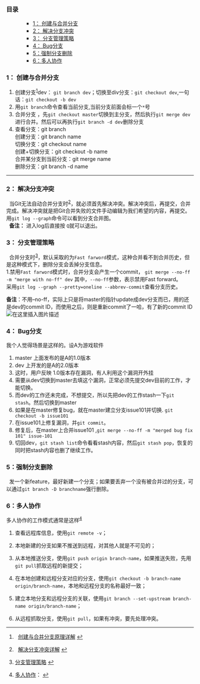 <p></p><div class="toc"><h3><a name="t0"></a>目录</h3><ul><ul><ul><li><a href="#1__1" rel="nofollow" target="_self">1： 创建与合并分支</a></li><li><a href="#2__13" rel="nofollow" target="_self">2： 解决分支冲突</a></li><li><a href="#3__18" rel="nofollow" target="_self">3： 分支管理策略</a></li><li><a href="#4_Bug_26" rel="nofollow" target="_self">4： Bug分支</a></li><li><a href="#5_37" rel="nofollow" target="_self">5：强制分支删除</a></li><li><a href="#6_40" rel="nofollow" target="_self">6：多人协作</a></li></ul></ul></ul></div><p></p>
<h3><a name="t1"></a><a id="1__1" target="_blank"></a>1： 创建与合并分支</h3>
<ol>
<li>创建分支<sup class="footnote-ref"><a href="#fn1" rel="nofollow" id="fnref1" target="_self">1</a></sup>dev： <code>git branch dev</code>；切换至div分支：<code>git checkout dev</code>,一句话：<code>git checkout -b dev</code></li>
<li>用<code>git branch</code>命令查看当前分支,当前分支前面会标一个<code>*</code>号</li>
<li>合并分支 ，先<code>git checkout master</code>切换到主分支，然后执行<code>git merge dev</code>进行合并。然后可以再执行<code>git branch -d dev</code>删除分支</li>
<li>查看分支：git branch<br>
创建分支：git branch name<br>
切换分支：git checkout name<br>
创建+切换分支：git checkout -b name<br>
合并某分支到当前分支：git merge name<br>
删除分支：git branch -d name</li>
</ol>
<hr>
<h3><a name="t2"></a><a id="2__13" target="_blank"></a>2： 解决分支冲突</h3>
<p>&nbsp;&nbsp;当Git无法自动合并分支时<sup class="footnote-ref"><a href="#fn2" rel="nofollow" id="fnref2" target="_self">2</a></sup>，就必须首先解决冲突。解决冲突后，再提交，合并完成。解决冲突就是把Git合并失败的文件手动编辑为我们希望的内容，再提交。用<code>git log --graph</code>命令可以看到分支合并图。<br>
&nbsp;&nbsp;<strong>备注：</strong> 进入log后直接按 <code>Q</code>就可以退出。</p>
<h3><a name="t3"></a><a id="3__18" target="_blank"></a>3： 分支管理策略</h3>
<p>&nbsp;&nbsp;合并分支时<sup class="footnote-ref"><a href="#fn3" rel="nofollow" id="fnref3" target="_self">3</a></sup>，默认采取的为<code>Fast farword</code>模式，这种合并看不到合并历史，但是这种模式下，删除分支会丢掉分支信息。<br>
1.禁用<code>Fast farword</code>模式时，合并分支会产生一个commit， <code>git merge --no-ff -m "merge with no-ff" dev</code> 其中，<code>--no-ff</code>参数，表示禁用Fast forward。<br>
采用<code>git log --graph --pretty=oneline --abbrev-commit</code>查看分支历史。</p>
<p><strong>备注</strong>：不用–no-ff，实际上只是将master的指针update成dev分支而已，用的还是dev的commit ID，而使用之后，则是重新commit了一哈，有了新的commit ID<br>
<img src="https://img-blog.csdn.net/20181024211908208?watermark/2/text/aHR0cHM6Ly9ibG9nLmNzZG4ubmV0L2xpbGlsdW5p/font/5a6L5L2T/fontsize/400/fill/I0JBQkFCMA==/dissolve/70" alt="在这里插入图片描述"></p>
<h3><a name="t4"></a><a id="4_Bug_26" target="_blank"></a>4： Bug分支</h3>
<p>我个人觉得场景是这样的。设A为游戏软件</p>
<ol>
<li>master 上面发布的是A的1.0版本</li>
<li>dev 上开发的是A的2.0版本</li>
<li>这时，用户反映 1.0版本存在漏洞，有人利用这个漏洞开外挂</li>
<li>需要从dev切换到master去填这个漏洞，正常必须先提交dev目前的工作，才能切换。</li>
<li>而dev的工作还未完成，不想提交，所以先把dev的工作stash一下<code>git stash</code>。然后切换到master</li>
<li>如果是在master修复bug，就在master建立分支issue101并切换. <code>git checkout -b issue101</code></li>
<li>在issue101上修复漏洞，并<code>git commit</code>。</li>
<li>修复后，在master上合并issue101 ,<code>git merge --no-ff -m "merged bug fix 101" issue-101</code></li>
<li>切回dev，<code>git stash list</code>命令看看stash内容，然后<code>git stash pop</code>，恢复的同时把stash内容也删了继续工作。</li>
</ol>
<h3><a name="t5"></a><a id="5_37" target="_blank"></a>5：强制分支删除</h3>
<p>&nbsp;&nbsp;发一个新feature，最好新建一个分支；如果要丢弃一个没有被合并过的分支，可以通过<code>git branch -D branchname</code>强行删除。</p>
<h3><a name="t6"></a><a id="6_40" target="_blank"></a>6：多人协作</h3>
<p>多人协作的工作模式通常是这样<sup class="footnote-ref"><a href="#fn4" rel="nofollow" id="fnref4" target="_self">4</a></sup></p>
<ol>
<li>
<p>查看远程库信息，使用<code>git remote -v</code>；</p>
</li>
<li>
<p>本地新建的分支如果不推送到远程，对其他人就是不可见的；</p>
</li>
<li>
<p>从本地推送分支，使用<code>git push origin branch-name</code>，如果推送失败，先用<code>git pull</code>抓取远程的新提交；</p>
</li>
<li>
<p>在本地创建和远程分支对应的分支，使用<code>git checkout -b branch-name origin/branch-name</code>，本地和远程分支的名称最好一致；</p>
</li>
<li>
<p>建立本地分支和远程分支的关联，使用<code>git branch --set-upstream branch-name origin/branch-name</code>；</p>
</li>
<li>
<p>从远程抓取分支，使用<code>git pull</code>，如果有冲突，要先处理冲突。</p>
</li>
</ol>
<hr class="footnotes-sep">
<section class="footnotes">
<ol class="footnotes-list">
<li id="fn1" class="footnote-item"><p>&nbsp;&nbsp;<a href="https://www.liaoxuefeng.com/wiki/0013739516305929606dd18361248578c67b8067c8c017b000/001375840038939c291467cc7c747b1810aab2fb8863508000" rel="nofollow" target="_blank">创建与合并分支原理详解</a> <a href="#fnref1" rel="nofollow" class="footnote-backref" target="_self">↩︎</a></p>
</li>
<li id="fn2" class="footnote-item"><p>&nbsp;&nbsp;<a href="https://www.liaoxuefeng.com/wiki/0013739516305929606dd18361248578c67b8067c8c017b000/001375840202368c74be33fbd884e71b570f2cc3c0d1dcf000" rel="nofollow" target="_blank">解决分支冲突详解</a> <a href="#fnref2" rel="nofollow" class="footnote-backref" target="_self">↩︎</a></p>
</li>
<li id="fn3" class="footnote-item"><p><a href="https://www.liaoxuefeng.com/wiki/0013739516305929606dd18361248578c67b8067c8c017b000/0013758410364457b9e3d821f4244beb0fd69c61a185ae0000" rel="nofollow" target="_blank">分支管理策略</a> <a href="#fnref3" rel="nofollow" class="footnote-backref" target="_self">↩︎</a></p>
</li>
<li id="fn4" class="footnote-item"><p><a href="https://www.liaoxuefeng.com/wiki/0013739516305929606dd18361248578c67b8067c8c017b000/0013760174128707b935b0be6fc4fc6ace66c4f15618f8d000" rel="nofollow" target="_blank">多人协作</a>： <a href="#fnref4" rel="nofollow" class="footnote-backref" target="_self">↩︎</a></p>
</li>
</ol>
</section>

          